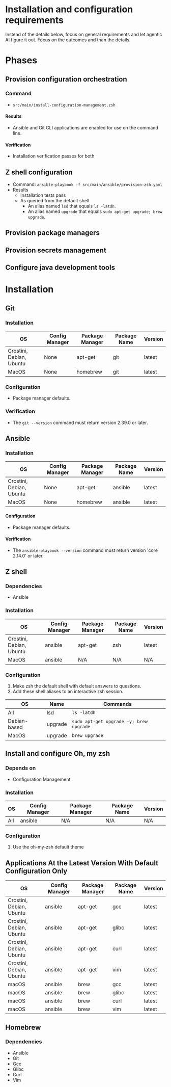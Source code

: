 # Installation and configuration requirements

Instead of the details below, focus on general requirements and let agentic AI figure it out. Focus on the outcomes and than the details.




# Phases 

## Provision configuration orchestration

### Command 
* `src/main/install-configuration-management.zsh`

#### Results
* Ansible and Git CLI applications are enabled for use on the command line.

#### Verification
* Installation verification passes for both

## Z shell configuration
  * Command: `ansible-playbook -f src/main/ansible/provision-zsh.yaml`
  * Results 
    * Installation tests pass
    * As queried from the default shell 
      * An alias named `lsd` that equals `ls -latdh`.
      * An alias named `upgrade` that equals `sudo apt-get upgrade; brew upgrade`.

## Provision package managers

## Provision secrets management

## Configure java development tools


# Installation

## Git

### Installation

| OS                       | Config Manager | Package Manager | Package Name | Version |
|--------------------------|----------------|-----------------|--------------|---------|
| Crostini, Debian, Ubuntu | None           | apt-get         | git          | latest  |
| MacOS                    | None           | homebrew        | git          | latest  |

### Configuration
 * Package manager defaults.

### Verification
* The `git --version` command must return version 2.39.0 or later.

## Ansible

### Installation

| OS                       | Config Manager | Package Manager | Package Name | Version |
|--------------------------|----------------|-----------------|--------------|---------|
| Crostini, Debian, Ubuntu | None           | apt-get         | ansible      | latest  |
| MacOS                    | None           | homebrew        | ansible      | latest  |

#### Configuration
* Package manager defaults. 

#### Verification
* The `ansible-playbook --version` command must return version 'core 2.14.0' or later.

## Z shell

### Dependencies
* Ansible

### Installation

| OS                       | Config Manager | Package Manager | Package Name | Version |
|--------------------------|----------------|-----------------|--------------|---------|
| Crostini, Debian, Ubuntu | ansible        | apt-get         | zsh          | latest  |
| MacOS                    | ansible        | N/A             | N/A          | N/A     |

### Configuration
1. Make zsh the default shell with default answers to questions.
2. Add these shell aliases to an interactive zsh session.

| OS           | Name    | Commands                                |
|--------------|---------|-----------------------------------------|
| All          | lsd     | `ls -latdh`                             |
| Debian-based | upgrade | `sudo apt-get upgrade -y; brew upgrade` |
| MacOS        | upgrade | `brew upgrade`                          |

## Install and configure Oh, my zsh

### Depends on 
* Configuration Management

### Installation

| OS  | Config Manager | Package Manager | Package Name | Version |
|-----|----------------|-----------------|--------------|---------|
| All | ansible        | N/A             | N/A          | N/A     |

### Configuration
1. Use the oh-my-zsh default theme

## Applications At the Latest Version With Default Configuration Only

| OS                       | Config Manager | Package Manager | Package Name | Version |
|--------------------------|----------------|-----------------|--------------|---------|
| Crostini, Debian, Ubuntu | ansible        | apt-get         | gcc          | latest  |
| Crostini, Debian, Ubuntu | ansible        | apt-get         | glibc        | latest  |
| Crostini, Debian, Ubuntu | ansible        | apt-get         | curl         | latest  |
| Crostini, Debian, Ubuntu | ansible        | apt-get         | vim          | latest  |
| macOS                    | ansible        | brew            | gcc          | latest  |
| macOS                    | ansible        | brew            | glibc        | latest  |
| macOS                    | ansible        | brew            | curl         | latest  |
| macOS                    | ansible        | brew            | vim          | latest  |

## Homebrew

### Dependencies
* Ansible
* Git
* Gcc
* Glibc
* Curl
* Vim

